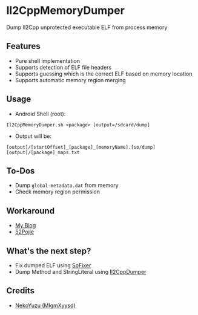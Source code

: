 # Il2CppMemoryDumper

Dump Il2Cpp unprotected executable ELF from process memory

## Features

- Pure shell implementation
- Supports detection of ELF file headers
- Supports guessing which is the correct ELF based on memory location
- Supports automatic memory region merging

## Usage

- Android Shell (root):

```
Il2CppMemoryDumper.sh <package> [output=/sdcard/dump]
```

- Output will be:
```
[output]/[startOffset]_[package]_[memoryName].[so/dump]
[output]/[package]_maps.txt
```

## To-Dos

- Dump `global-metadata.dat` from memory
- Check memory region permission

## Workaround

- [My Blog](https://www.neko.ink/2023/10/15/dump-il2cpp-executable-from-memory/)
- [52Pojie](https://www.52pojie.cn/thread-1844587-1-1.html)

## What's the next step?

- Fix dumped ELF using [SoFixer](https://github.com/F8LEFT/SoFixer)
- Dump Method and StringLiteral using [Il2CppDumper](https://github.com/Perfare/Il2CppDumper)

## Credits

- [NekoYuzu (MlgmXyysd)](https://github.com/MlgmXyysd)